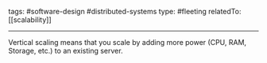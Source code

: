 
tags: #software-design #distributed-systems 
type: #fleeting 
relatedTo: [[scalability]]

-----
Vertical scaling means that you scale by adding more power (CPU, RAM, Storage, etc.) to an existing server.
